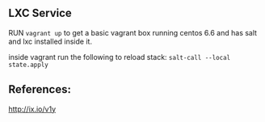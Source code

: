 LXC Service
-----------

RUN `vagrant up` to get a basic vagrant box running centos 6.6 and has salt and lxc installed inside it.

inside vagrant run the following to reload stack:
`salt-call --local state.apply`

References:
-----------

http://ix.io/v1y